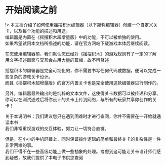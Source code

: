 # 开始阅读之前

!> 本文档介绍了如何使用摇摆积木编辑器（以下简称编辑器）创建一个自定义关卡，以及每个功能的描述和用途。  
编辑器是内置在《摇摆积木超增量版》中的功能，不可以被单独的使用。  
如果希望试用本文档所描述的功能，请在官方网站下载游戏本体后继续阅读。

在您使用编辑器前，我们默认您已经对《摇摆积木》的游戏规则有了一定的了解  
用文字描述画面与交互会占用大量的篇幅，故不再赘述

摇摆积木的编辑器是完全可视化的，你不需要书写任何代码或数据，便可以完成一些复杂的游戏关卡设计。  
而且《摇摆积木超增量版》的官方内置关卡也是完全使用这款编辑器进行制作的。

另外，编辑器最终输出的是纯粹的文本文件，这使得关卡数据可以被传递和分享。  
你可以在测试通过后将你设计的关卡上传到网络，与所有的玩家共享你创作的关卡！

关于本说明书：我们建议您只在遇到困难时才进行查阅，你并不需要在一开始就通读本书  
我们非常重视游戏的交互体验，努力让一切符合直觉。

但是，在小小的手机屏幕上，同时保证操作逻辑的简单和最终关卡的复杂性是一件非常困难的事。  
我们不得不在一些高级功能上做一些抽象的处理。考虑到这可能让关卡设计师们感到疑惑，故我们提供了本电子书供您查阅
